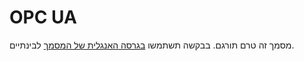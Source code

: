 # OPC UA
מסמך זה טרם תורגם. בבקשה תשתמשו [בגרסה האנגלית של המסמך](../../../extensions/bam.md) לבינתיים.